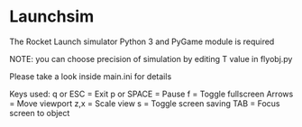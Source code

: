 Launchsim
========
The Rocket Launch simulator
Python 3 and PyGame module is required

NOTE: you can choose precision of simulation by editing T value in flyobj.py

Please take a look inside main.ini for details

Keys used:
    q or ESC    = Exit
    p or SPACE  = Pause
    f		= Toggle fullscreen
    Arrows	= Move viewport
    z,x		= Scale view
    s		= Toggle screen saving
    TAB         = Focus screen to object
